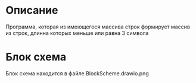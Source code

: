 # Описание 
Программа, которая из имеющегося массива строк формирует массив из строк, длинна которых меньше или равна 3 символа

# Блок схема
Блок схема находится в файле BlockScheme.drawio.png